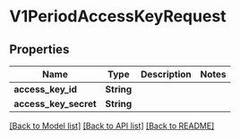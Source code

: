 # V1PeriodAccessKeyRequest

## Properties

Name | Type | Description | Notes
------------ | ------------- | ------------- | -------------
**access_key_id** | **String** |  | 
**access_key_secret** | **String** |  | 

[[Back to Model list]](../README.md#documentation-for-models) [[Back to API list]](../README.md#documentation-for-api-endpoints) [[Back to README]](../README.md)


